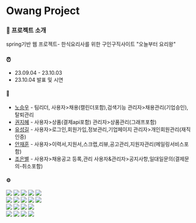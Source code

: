 # Owang Project
### :fork_and_knife: 프로젝트 소개
spring기반 웹 프로젝트- 한식요리사를 위한 구인구직사이트 "오늘부터 요리왕"
### :alarm_clock:
* 23.09.04 - 23.10.03
* 23.10.04 발표 및 시연
#### :dancers:
 - [노승우](https://github.com/nsw2022 "깃허브") - 팀리더, 사용자>채용(캘린더포함),검색기능 관리자>채용관리(기업승인),탈퇴관리
 - [권지혜](https://github.com/ggunG0929 "깃허브") - 사용자>상품(결제api포함) 관리자>상품관리(그래프포함)
 - [유성길](https://github.com/Sunggilcookies "깃허브") - 사용자>로그인,회원가입,정보관리,기업페이지 관리자>개인회원관리(재직인증)
 - [안재훈](https://github.com/Jhoon0211 "깃허브") - 사용자>이력서,지원서,스크랩,리뷰,공고관리,지원자관리(메일링서비스포함)
 - [조은별](https://github.com/eunburi "깃허브") - 사용자>채용공고 등록,관리 사용자&관리자>공지사항,일대일문의(결제문의-취소포함)
#### ⚙️
<img src="https://img.shields.io/badge/java-007396?style=for-the-badge&logo=java&logoColor=white"> <img src="https://img.shields.io/badge/spring-6DB33F?style=for-the-badge&logo=spring&logoColor=white"> <img src="https://img.shields.io/badge/springboot-6DB33F?style=for-the-badge&logo=springboot&logoColor=white"> <img src="https://img.shields.io/badge/thymeleaf-005F0F?style=for-the-badge&logo=thymeleaf&logoColor=white"> <img src="https://img.shields.io/badge/mysql-4479A1?style=for-the-badge&logo=mysql&logoColor=white">
<br>
<img src="https://img.shields.io/badge/html5-E34F26?style=for-the-badge&logo=html5&logoColor=white"> <img src="https://img.shields.io/badge/css3-1572B6?style=for-the-badge&logo=css3&logoColor=white"> <img src="https://img.shields.io/badge/javascript-f7df1e?style=for-the-badge&logo=javascript&logoColor=white"> <img src="https://img.shields.io/badge/jquery-0769ad?style=for-the-badge&logo=jquery&logoColor=white"> <img src="https://img.shields.io/badge/fontawesome-528dd7?style=for-the-badge&logo=fontawesome&logoColor=white">
<br>
<img src="https://img.shields.io/badge/git-f05032?style=for-the-badge&logo=git&logoColor=white"> <img src="https://img.shields.io/badge/github-181717?style=for-the-badge&logo=github&logoColor=white"> <img src="https://img.shields.io/badge/discord-5865F2?style=for-the-badge&logo=discord&logoColor=white"> <img src="https://img.shields.io/badge/figma-F24E1E?style=for-the-badge&logo=figma&logoColor=white">
<br>
<img src="https://img.shields.io/badge/chart.js-FF6384?style=for-the-badge&logo=Chart.js&logoColor=white">
<img src="https://img.shields.io/badge/FullCalendar-1976D2?style=for-the-badge&logo=FullCalendar&logoColor=white">
<img src="https://img.shields.io/badge/portone-FC6B2D?style=for-the-badge&logo=portone&logoColor=white">
<img src="https://img.shields.io/badge/JavaMail-173E0C?style=for-the-badge&logo=JavaMail&logoColor=white">
